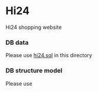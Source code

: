 # Hi24
Hi24 shopping website

### DB data
Please use [hi24.sql](https://github.com/shaoyulan/Hi24/blob/master/hi24.sql) in this directory

### DB structure model
Please use 
